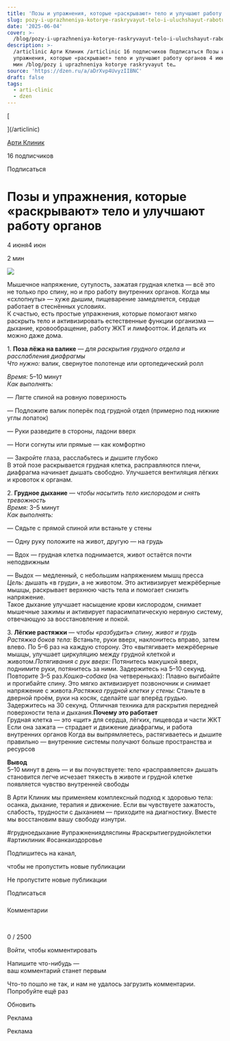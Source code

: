 ```yaml
---
title: 'Позы и упражнения, которые «раскрывают» тело и улучшают работу органов'
slug: pozy-i-uprazhneniya-kotorye-raskryvayut-telo-i-uluchshayut-rabotu-organov
date: '2025-06-04'
cover: >-
  /blog/pozy-i-uprazhneniya-kotorye-raskryvayut-telo-i-uluchshayut-rabotu-organov/cover.jpg
description: >-
  /articlinic Арти Клиник /articlinic 16 подписчиков Подписаться Позы и
  упражнения, которые «раскрывают» тело и улучшают работу органов 4 июня4 июн 2
  мин /blog/pozy i uprazhneniya kotorye raskryvayut te…
source: 'https://dzen.ru/a/aDrXvp4UvyzIIBNC'
draft: false
tags:
  - arti-clinic
  - dzen
---
```

[

](/articlinic)

[Арти Клиник](/articlinic)

16 подписчиков

Подписаться

# Позы и упражнения, которые «раскрывают» тело и улучшают работу органов

4 июня4 июн

2 мин

![](/blog/pozy-i-uprazhneniya-kotorye-raskryvayut-telo-i-uluchshayut-rabotu-organov/img-0.jpg)

Мышечное напряжение, сутулость, зажатая грудная клетка — всё это не только про спину, но и про работу внутренних органов. Когда мы «схлопнуты» — хуже дышим, пищеварение замедляется, сердце работает в стеснённых условиях.  
К счастью, есть простые упражнения, которые помогают мягко раскрыть тело и активизировать естественные функции организма — дыхание, кровообращение, работу ЖКТ и лимфоотток. И делать их можно даже дома.  
  
1\. **Поза лёжа на валике** — _для раскрытия грудного отдела и расслабления диафрагмы_  
_Что нужно:_ валик, свернутое полотенце или ортопедический ролл

_Время:_ 5–10 минут  
_Как выполнять:_

— Лягте спиной на ровную поверхность

— Подложите валик поперёк под грудной отдел (примерно под нижние углы лопаток)

— Руки разведите в стороны, ладони вверх

— Ноги согнуты или прямые — как комфортно

— Закройте глаза, расслабьтесь и дышите глубоко  
В этой позе раскрывается грудная клетка, расправляются плечи, диафрагма начинает дышать свободно. Улучшается вентиляция лёгких и кровоток к органам.  
  
2\. **Грудное дыхание** — _чтобы насытить тело кислородом и снять тревожность_  
_Время:_ 3–5 минут  
_Как выполнять:_

— Сядьте с прямой спиной или встаньте у стены

— Одну руку положите на живот, другую — на грудь

— Вдох — грудная клетка поднимается, живот остаётся почти неподвижным

— Выдох — медленный, с небольшим напряжением мышц пресса  
_Цель:_ дышать «в груди», а не животом. Это активизирует межрёберные мышцы, раскрывает верхнюю часть тела и помогает снизить напряжение.  
Такое дыхание улучшает насыщение крови кислородом, снимает мышечные зажимы и активирует парасимпатическую нервную систему, отвечающую за восстановление и покой.  
  
3\. **Лёгкие растяжки** — _чтобы «разбудить» спину, живот и грудь_  
_Растяжка боков тела:_ Встаньте, руки вверх, наклонитесь вправо, затем влево. По 5–6 раз на каждую сторону. Это «вытягивает» межрёберные мышцы, улучшает циркуляцию между грудной клеткой и животом._Потягивания с рук вверх:_ Потянитесь макушкой вверх, поднимите руки, потянитесь за ними. Задержитесь на 5–10 секунд. Повторите 3–5 раз._Кошка–собака_ (на четвереньках): Плавно выгибайте и прогибайте спину. Это мягко активизирует позвоночник и снимает напряжение с живота._Растяжка грудной клетки у стены:_ Станьте в дверной проём, руки на косяк, сделайте шаг вперёд грудью. Задержитесь на 30 секунд. Отличная техника для раскрытия передней поверхности тела и дыхания.**Почему это работает**  
Грудная клетка — это «щит» для сердца, лёгких, пищевода и части ЖКТ Если она зажата — страдает и движение диафрагмы, и работа внутренних органов Когда вы выпрямляетесь, растягиваетесь и дышите правильно — внутренние системы получают больше пространства и ресурсов  
  
**Вывод**  
5–10 минут в день — и вы почувствуете: тело «расправляется» дышать становится легче исчезает тяжесть в животе и грудной клетке появляется чувство внутренней свободы

  
В Арти Клиник мы применяем комплексный подход к здоровью тела: осанка, дыхание, терапия и движение. Если вы чувствуете зажатость, слабость, трудности с дыханием — приходите на диагностику. Вместе мы восстановим вашу свободу изнутри.  
  
#грудноедыхание #упражнениядляспины #раскрытиегруднойклетки #артиклиник #осанкаиздоровье

Подпишитесь на канал,

чтобы не пропустить новые публикации

Не пропустите новые публикации

Подписаться

### 

Комментарии

⁠

0 / 2500

Войти, чтобы комментировать

Напишите что-нибудь —  
ваш комментарий станет первым

Что-то пошло не так, и нам не удалось загрузить комментарии. Попробуйте ещё раз

Обновить

Реклама

Реклама
